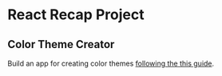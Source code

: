 # React Recap Project

## Color Theme Creator

Build an app for creating color themes [following the this guide](https://github.com/neuefische/web-exercises/blob/main/sessions/recap-project-4/README.md).
